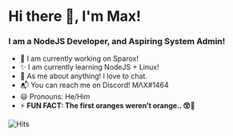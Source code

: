 # Hi there 👋, I'm Max!

### I am a NodeJS Developer, and Aspiring System Admin!

* 🔭 I am currently working on Sparox!
* ✨ I am currently learning NodeJS + Linux!
* 💬 As me about anything! I love to chat.
* 📬 You can reach me on Discord! MΛX#1464
* 😃 Pronouns: He/Him
* ⚡ **FUN FACT: The first oranges weren’t orange.. 😲🤯** 

![Hits](https://hits.link/hits?url=https%3A%2F%2Fgithub.com%2FImMaxUK&bgRight=9745f5)

